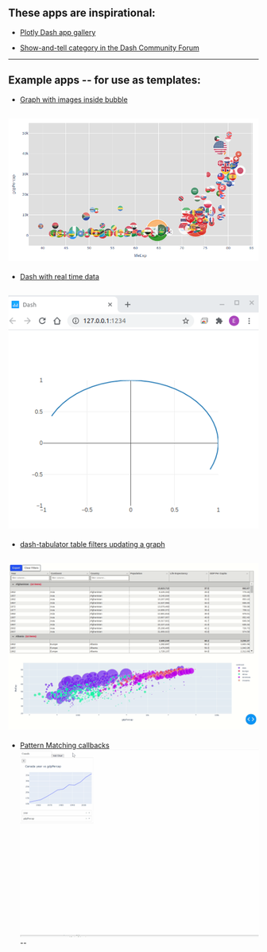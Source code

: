 
## __These apps are inspirational:__

- [Plotly Dash app gallery](https://dash-gallery.plotly.host/Portal/)

- [Show-and-tell category in the Dash Community Forum](https://community.plotly.com/tag/show-and-tell)
---
## __Example apps -- for use as templates:__

- [Graph with images inside bubble](https://community.plotly.com/t/put-images-inside-bubbles/41364/2)

![](./images/graph-images-in-bubbles.png)
--

- [Dash with real time data](stackoverflow.com/questions/63589249/plotly-dash-display-real-time-data-in-smooth-animation/63681810#63681810)

![](./images/real-time-data.gif)
--

- [dash-tabulator table filters updating a graph](https://community.plotly.com/t/tabulator-dash-component/42261/21?u=annmariew)

![](./images/tabulator.gif)
-

 - [Pattern Matching callbacks](https://community.plotly.com/t/pattern-call-backs-regarding-adding-dynamic-graphs/40724/3)
![](./images/pattern-matching.gif)
--


